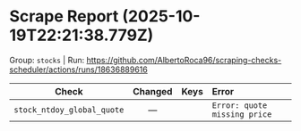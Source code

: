 # Scrape Report (2025-10-19T22:21:38.779Z)

Group: `stocks`  |  Run: https://github.com/AlbertoRoca96/scraping-checks-scheduler/actions/runs/18636889616

| Check | Changed | Keys | Error |
|---|:---:|:--|:--|
| `stock_ntdoy_global_quote` | — |  | `Error: quote missing price` |
